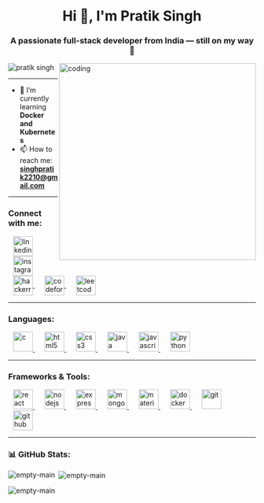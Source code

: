 <h1 align="center">Hi 👋, I'm Pratik Singh</h1>
<h3 align="center">A passionate full-stack developer from India — still on my way 🚀</h3>

<img align="right" alt="coding" width="400" src="https://media.giphy.com/media/qgQUggAC3Pfv687qPC/giphy.gif">

<p align="left">
  <img src="https://komarev.com/ghpvc/?username=empty-main&label=Profile%20views&color=0e75b6&style=flat" alt="pratik singh" />
</p>

---

- 🌱 I’m currently learning **Docker and Kubernetes**  
- 📫 How to reach me: **singhpratik2210@gmail.com**

---

<h3 align="left">Connect with me:</h3>
<p align="left">
  <a href="https://www.linkedin.com/in/pratik-singh-25b071282/" target="blank" style="margin: 10px;">
    <img align="center" src="https://skillicons.dev/icons?i=linkedin" alt="linkedin" height="40" width="40" />
  </a>
  <a href="https://instagram.com/amritx.21" target="blank" style="margin: 10px;">
    <img align="center" src="https://skillicons.dev/icons?i=instagram" alt="instagram" height="40" width="40" />
  </a>
  <a href="https://www.hackerrank.com/profile/pratik032" target="blank" style="margin: 10px;">
    <img align="center" src="https://raw.githubusercontent.com/rahuldkjain/github-profile-readme-generator/master/src/images/icons/Social/hackerrank.svg" alt="hackerrank" height="40" width="40" />
  </a>
  <a href="https://codeforces.com/profile/pratik032" target="blank" style="margin: 10px;">
    <img align="center" src="https://raw.githubusercontent.com/rahuldkjain/github-profile-readme-generator/master/src/images/icons/Social/codeforces.svg" alt="codeforces" height="40" width="40" />
  </a>
  <a href="https://leetcode.com/u/empty_main/" target="blank" style="margin: 10px;">
    <img align="center" src="https://raw.githubusercontent.com/rahuldkjain/github-profile-readme-generator/master/src/images/icons/Social/leet-code.svg" alt="leetcode" height="40" width="40" />
  </a>
</p>

---

<h3 align="left">Languages:</h3>
<p align="left">
  <a href="https://www.cprogramming.com/" target="_blank" rel="noreferrer" style="margin: 10px;">
    <img src="https://skillicons.dev/icons?i=c" alt="c" width="40" height="40"/>
  </a>
  <a href="https://www.w3.org/html/" target="_blank" rel="noreferrer" style="margin: 10px;">
    <img src="https://skillicons.dev/icons?i=html" alt="html5" width="40" height="40"/>
  </a>
  <a href="https://www.w3schools.com/css/" target="_blank" rel="noreferrer" style="margin: 10px;">
    <img src="https://skillicons.dev/icons?i=css" alt="css3" width="40" height="40"/>
  </a>
  <a href="https://www.java.com" target="_blank" rel="noreferrer" style="margin: 10px;">
    <img src="https://skillicons.dev/icons?i=java" alt="java" width="40" height="40"/>
  </a>
  <a href="https://developer.mozilla.org/en-US/docs/Web/JavaScript" target="_blank" rel="noreferrer" style="margin: 10px;">
    <img src="https://skillicons.dev/icons?i=javascript" alt="javascript" width="40" height="40"/>
  </a>
  <a href="https://www.python.org" target="_blank" rel="noreferrer" style="margin: 10px;">
    <img src="https://skillicons.dev/icons?i=python" alt="python" width="40" height="40"/>
  </a>
</p>

---

<h3 align="left">Frameworks & Tools:</h3>
<p align="left">
  <a href="https://react.dev/" target="_blank" rel="noreferrer" style="margin: 10px;">
    <img src="https://skillicons.dev/icons?i=react" alt="react" width="40" height="40"/>
  </a>
  <a href="https://nodejs.org/" target="_blank" rel="noreferrer" style="margin: 10px;">
    <img src="https://skillicons.dev/icons?i=nodejs" alt="nodejs" width="40" height="40"/>
  </a>
  <a href="https://expressjs.com/" target="_blank" rel="noreferrer" style="margin: 10px;">
    <img src="https://skillicons.dev/icons?i=express" alt="express" width="40" height="40"/>
  </a>
  <a href="https://www.mongodb.com/" target="_blank" rel="noreferrer" style="margin: 10px;">
    <img src="https://skillicons.dev/icons?i=mongodb" alt="mongodb" width="40" height="40"/>
  </a>
  <a href="https://mui.com/" target="_blank" rel="noreferrer" style="margin: 10px;">
    <img src="https://skillicons.dev/icons?i=mui" alt="materialui" width="40" height="40"/>
  </a>
  <a href="https://www.docker.com/" target="_blank" rel="noreferrer" style="margin: 10px;">
    <img src="https://skillicons.dev/icons?i=docker" alt="docker" width="40" height="40"/>
  </a>
  <a href="https://git-scm.com/" target="_blank" rel="noreferrer" style="margin: 10px;">
    <img src="https://skillicons.dev/icons?i=git" alt="git" width="40" height="40"/>
  </a>
  <a href="https://github.com/" target="_blank" rel="noreferrer" style="margin: 10px;">
    <img src="https://skillicons.dev/icons?i=github" alt="github" width="40" height="40"/>
  </a>
</p>

---

<h3 align="left">📊 GitHub Stats:</h3>
 <p><img align="left" src="https://github-readme-stats.vercel.app/api/top-langs?username=emtpy-main&show_icons=true&locale=en&layout=compact" alt="empty-main" /></p>

<p>&nbsp;<img align="center" src="https://github-readme-stats.vercel.app/api?username=emtpy-main&show_icons=true&locale=en" alt="empty-main" /></p>

<p><img align="center" src="https://github-readme-streak-stats.herokuapp.com/?user=emtpy-main&" alt="empty-main" /></p>



